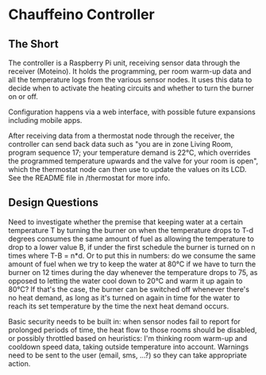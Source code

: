 Chauffeino Controller
=====================

The Short
---------
The controller is a Raspberry Pi unit, receiving sensor data through the receiver (Moteino). It holds the programming, per room warm-up data and all the temperature logs from the various sensor nodes. It uses this data to decide when to activate the heating circuits and whether to turn the burner on or off.

Configuration happens via a web interface, with possible future expansions including mobile apps.

After receiving data from a thermostat node through the receiver, the controller can send back data such as "you are in zone Living Room, program sequence 17; your temperature demand is 22°C, which overrides the programmed temperature upwards and the valve for your room is open", which the thermostat node can then use to update the values on its LCD. See the README file in /thermostat for more info.

Design Questions
----------------
Need to investigate whether the premise that keeping water at a certain temperature T by turning the burner on when the temperature drops to T-d degrees consumes the same amount of fuel as allowing the temperature to drop to a lower value B, if under the first schedule the burner is turned on n times where T-B = n*d. Or to put this in numbers: do we consume the same amount of fuel when we try to keep the water at 80°C if we have to turn the burner on 12 times during the day whenever the temperature drops to 75, as opposed to letting the water cool down to 20°C and warm it up again to 80°C? If that's the case, the burner can be switched off whenever there's no heat demand, as long as it's turned on again in time for the water to reach its set temperature by the time the next heat demand occurs.

Basic security needs to be built in: when sensor nodes fail to report for prolonged periods of time, the heat flow to those rooms should be disabled, or possibly throttled based on heuristics: I'm thinking room warm-up and cooldown speed data, taking outside temperature into account. Warnings need to be sent to the user (email, sms, ...?) so they can take appropriate action.
